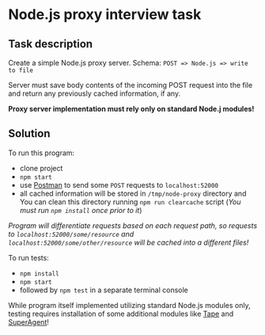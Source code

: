 Node.js proxy interview task
=============================

Task description
--------------------

Create a simple Node.js proxy server. Schema: `POST => Node.js => write to file`

Server must save body contents of the incoming POST request into the file and return any previously cached information, if any.

**Proxy server implementation must rely only on standard Node.j modules!**

Solution
--------------------

To run this program:

* clone project
* `npm start`
* use [Postman](http://www.getpostman.com/) to send some `POST` requests to `localhost:52000`
* all cached information will be stored in `/tmp/node-proxy` directory and You can clean this directory running `npm run clearcache` script (*You must run `npm install` once prior to it*)

*Program will differentiate requests based on each request path, so requests to `localhost:52000/some/resource` and `localhost:52000/some/other/resource` will be cached into a different files!*

To run tests:

* `npm install`
* `npm start`
* followed by `npm test` in a separate terminal console

While program itself implemented utilizing standard Node.js modules only, testing requires installation of some additional modules like [Tape](https://github.com/substack/tape) and [SuperAgent](https://github.com/visionmedia/superagent)!
